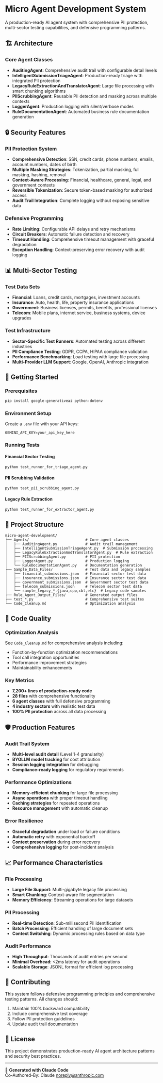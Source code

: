 # Micro Agent Development System

A production-ready AI agent system with comprehensive PII protection, multi-sector testing capabilities, and defensive programming patterns.

## 🏗️ Architecture

### Core Agent Classes
- **AuditingAgent**: Comprehensive audit trail with configurable detail levels
- **IntelligentSubmissionTriageAgent**: Production-ready triage with integrated PII protection
- **LegacyRuleExtractionAndTranslatorAgent**: Large file processing with smart chunking algorithms
- **PIIScrubbingAgent**: Reusable PII detection and masking across multiple contexts
- **LoggerAgent**: Production logging with silent/verbose modes
- **RuleDocumentationAgent**: Automated business rule documentation generation

## 🔒 Security Features

### PII Protection System
- **Comprehensive Detection**: SSN, credit cards, phone numbers, emails, account numbers, dates of birth
- **Multiple Masking Strategies**: Tokenization, partial masking, full masking, hashing, removal
- **Context-Aware Processing**: Financial, healthcare, general, legal, and government contexts
- **Reversible Tokenization**: Secure token-based masking for authorized access
- **Audit Trail Integration**: Complete logging without exposing sensitive data

### Defensive Programming
- **Rate Limiting**: Configurable API delays and retry mechanisms
- **Circuit Breakers**: Automatic failure detection and recovery
- **Timeout Handling**: Comprehensive timeout management with graceful degradation
- **Exception Handling**: Context-preserving error recovery with audit logging

## 📊 Multi-Sector Testing

### Test Data Sets
- **Financial**: Loans, credit cards, mortgages, investment accounts
- **Insurance**: Auto, health, life, property insurance applications
- **Government**: Business licenses, permits, benefits, professional licenses
- **Telecom**: Mobile plans, internet service, business systems, device upgrades

### Test Infrastructure
- **Sector-Specific Test Runners**: Automated testing across different industries
- **PII Compliance Testing**: GDPR, CCPA, HIPAA compliance validation
- **Performance Benchmarking**: Load testing with large file processing
- **Multi-Provider LLM Support**: Google, OpenAI, Anthropic integration

## 🚀 Getting Started

### Prerequisites
```bash
pip install google-generativeai python-dotenv
```

### Environment Setup
Create a `.env` file with your API keys:
```
GEMINI_API_KEY=your_api_key_here
```

### Running Tests

#### Financial Sector Testing
```bash
python test_runner_for_triage_agent.py
```

#### PII Scrubbing Validation
```bash
python test_pii_scrubbing_agent.py
```

#### Legacy Rule Extraction
```bash
python test_runner_for_extractor_agent.py
```

## 📁 Project Structure

```
micro-agent-development/
├── Agents/                          # Core agent classes
│   ├── AuditingAgent.py             # Audit trail management
│   ├── IntelligentSubmissionTriageAgent.py  # Submission processing
│   ├── LegacyRuleExtractionAndTranslatorAgent.py  # Rule extraction
│   ├── PIIScrubbingAgent.py         # PII protection
│   ├── LoggerAgent.py               # Production logging
│   └── RuleDocumentationAgent.py    # Documentation generation
├── Sample_Data_Files/               # Test data and legacy samples
│   ├── financial_submissions.json   # Financial sector test data
│   ├── insurance_submissions.json   # Insurance sector test data
│   ├── government_submissions.json  # Government sector test data
│   ├── telecom_submissions.json     # Telecom sector test data
│   └── sample_legacy_*.{java,cpp,cbl,etc}  # Legacy code samples
├── Rule_Agent_Output_Files/         # Generated output files
├── test_*.py                        # Comprehensive test suites
└── Code_Cleanup.md                  # Optimization analysis
```

## 🔧 Code Quality

### Optimization Analysis
See `Code_Cleanup.md` for comprehensive analysis including:
- Function-by-function optimization recommendations
- Tool call integration opportunities
- Performance improvement strategies
- Maintainability enhancements

### Key Metrics
- **7,200+ lines of production-ready code**
- **28 files** with comprehensive functionality
- **6 agent classes** with full defensive programming
- **4 industry sectors** with realistic test data
- **100% PII protection** across all data processing

## 🛡️ Production Features

### Audit Trail System
- **Multi-level audit detail** (Level 1-4 granularity)
- **BYOLLM model tracking** for cost attribution
- **Session logging integration** for debugging
- **Compliance-ready logging** for regulatory requirements

### Performance Optimizations
- **Memory-efficient chunking** for large file processing
- **Async operations** with proper timeout handling
- **Caching strategies** for repeated operations
- **Resource management** with automatic cleanup

### Error Resilience
- **Graceful degradation** under load or failure conditions
- **Automatic retry** with exponential backoff
- **Context preservation** during error recovery
- **Comprehensive logging** for post-incident analysis

## 📈 Performance Characteristics

### File Processing
- **Large File Support**: Multi-gigabyte legacy file processing
- **Smart Chunking**: Context-aware file segmentation
- **Memory Efficiency**: Streaming operations for large datasets

### PII Processing
- **Real-time Detection**: Sub-millisecond PII identification
- **Batch Processing**: Efficient handling of large document sets
- **Context Switching**: Dynamic processing rules based on data type

### Audit Performance
- **High Throughput**: Thousands of audit entries per second
- **Minimal Overhead**: <2ms latency for audit operations
- **Scalable Storage**: JSONL format for efficient log processing

## 🤝 Contributing

This system follows defensive programming principles and comprehensive testing patterns. All changes should:
1. Maintain 100% backward compatibility
2. Include comprehensive test coverage
3. Follow PII protection guidelines
4. Update audit trail documentation

## 📜 License

This project demonstrates production-ready AI agent architecture patterns and security best practices.

---

🤖 **Generated with Claude Code**  
Co-Authored-By: Claude <noreply@anthropic.com>